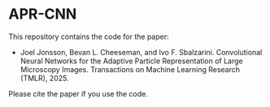 # APR-CNN

This repository contains the code for the paper:

- Joel Jonsson, Bevan L. Cheeseman, and Ivo F. Sbalzarini. Convolutional Neural Networks for the Adaptive Particle Representation of Large Microscopy Images. Transactions on Machine Learning Research (TMLR), 2025.

Please cite the paper if you use the code.
